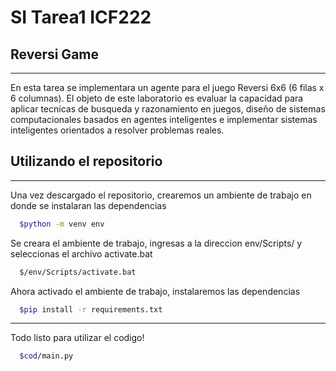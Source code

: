 # SI Tarea1 ICF222
## Reversi Game
----
En esta tarea se implementara un agente para el juego Reversi 6x6 (6 filas x 6 columnas).
El objeto de este laboratorio es evaluar la capacidad para aplicar tecnicas de busqueda y razonamiento en juegos, diseño de sistemas computacionales basados en agentes inteligentes e implementar sistemas inteligentes orientados a resolver problemas reales.

## Utilizando el repositorio

---

Una vez descargado el repositorio, crearemos un ambiente de trabajo en donde se instalaran las dependencias

```bash
  $python -m venv env
```

Se creara el ambiente de trabajo, ingresas a la direccion env/Scripts/ y seleccionas el archivo  activate.bat

```bash
  $/env/Scripts/activate.bat
```

Ahora activado el ambiente de trabajo, instalaremos las dependencias

```bash
  $pip install -r requirements.txt
```

---

Todo listo para utilizar el codigo!

```bash
  $cod/main.py
```
